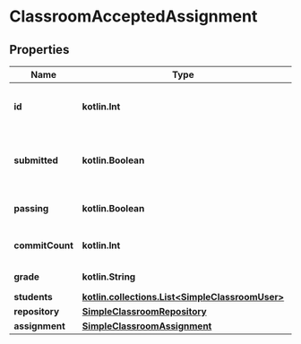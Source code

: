 
# ClassroomAcceptedAssignment

## Properties
Name | Type | Description | Notes
------------ | ------------- | ------------- | -------------
**id** | **kotlin.Int** | Unique identifier of the repository. | 
**submitted** | **kotlin.Boolean** | Whether an accepted assignment has been submitted. | 
**passing** | **kotlin.Boolean** | Whether a submission passed. | 
**commitCount** | **kotlin.Int** | Count of student commits. | 
**grade** | **kotlin.String** | Most recent grade. | 
**students** | [**kotlin.collections.List&lt;SimpleClassroomUser&gt;**](SimpleClassroomUser.md) |  | 
**repository** | [**SimpleClassroomRepository**](SimpleClassroomRepository.md) |  | 
**assignment** | [**SimpleClassroomAssignment**](SimpleClassroomAssignment.md) |  | 



